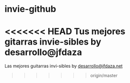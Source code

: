# invie-github
<<<<<<< HEAD
Tus mejores gitarras invie-sibles by desarrollo@jfdaza
=======
Las mejores guitarras invi-sibles by desarrollo@jfdaza.net
>>>>>>> origin/master
